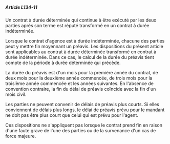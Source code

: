 ##### Article L134-11

Un contrat à durée déterminée qui continue à être exécuté par les deux parties après son terme est réputé transformé en un contrat à durée indéterminée.

Lorsque le contrat d'agence est à durée indéterminée, chacune des parties peut y mettre fin moyennant un préavis. Les dispositions du présent article sont applicables au contrat à durée déterminée transformé en contrat à durée indéterminée. Dans ce cas, le calcul de la durée du préavis tient compte de la période à durée déterminée qui précède.

La durée du préavis est d'un mois pour la première année du contrat, de deux mois pour la deuxième année commencée, de trois mois pour la troisième année commencée et les années suivantes. En l'absence de convention contraire, la fin du délai de préavis coïncide avec la fin d'un mois civil.

Les parties ne peuvent convenir de délais de préavis plus courts. Si elles conviennent de délais plus longs, le délai de préavis prévu pour le mandant ne doit pas être plus court que celui qui est prévu pour l'agent.

Ces dispositions ne s'appliquent pas lorsque le contrat prend fin en raison d'une faute grave de l'une des parties ou de la survenance d'un cas de force majeure.

